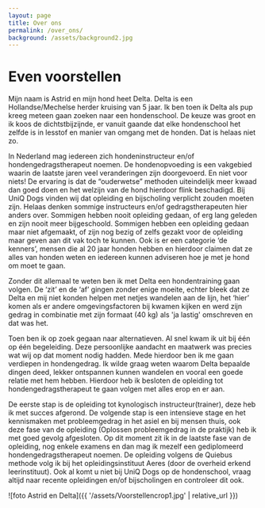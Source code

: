 ```yaml
---
layout: page
title: Over ons
permalink: /over_ons/
background: /assets/background2.jpg
---
```

# Even voorstellen
  
Mijn naam is Astrid en mijn hond heet Delta. Delta is een Hollandse/Mechelse herder kruising van 5 jaar. Ik ben toen ik Delta als pup kreeg meteen gaan zoeken naar een hondenschool. De keuze was groot en ik koos de dichtstbijzijnde, er vanuit gaande dat elke hondenschool het zelfde is in lesstof en manier van omgang met de honden. Dat is helaas niet zo.

In Nederland mag iedereen zich hondeninstructeur en/of hondengedragstherapeut noemen. De hondenopvoeding is een vakgebied waarin de laatste jaren veel veranderingen zijn doorgevoerd. En niet voor niets! De ervaring is dat de “ouderwetse” methoden uiteindelijk meer kwaad dan goed doen en het welzijn van de hond hierdoor flink beschadigd. 
Bij UniQ Dogs vinden wij dat opleiding en bijscholing verplicht zouden moeten zijn. Helaas denken sommige instructeurs en/of gedragstherapeuten hier anders over. Sommigen hebben nooit opleiding gedaan, of erg lang geleden en zijn nooit meer bijgeschoold. Sommigen hebben een opleiding gedaan maar niet afgemaakt, of zijn nog bezig of zelfs gezakt voor de opleiding maar geven aan dit vak toch te kunnen. Ook is er een categorie ‘de kenners’, mensen die al 20 jaar honden hebben en hierdoor claimen dat ze alles van honden weten en iedereen kunnen adviseren hoe je met je hond om moet te gaan. 

Zonder dit allemaal te weten ben ik met Delta een hondentraining gaan volgen.
De ‘zit’ en de ‘af’ gingen zonder enige moeite, echter bleek dat ze Delta en mij niet konden helpen met netjes wandelen aan de lijn, het ‘hier’ komen als er andere omgevingsfactoren bij kwamen kijken en werd zijn gedrag in combinatie met zijn formaat (40 kg) als 'ja lastig' omschreven en dat was het. 

Toen ben ik op zoek gegaan naar alternatieven. Al snel kwam ik uit bij één op één begeleiding. Deze persoonlijke aandacht en maatwerk was precies wat wij op dat moment nodig hadden. Mede hierdoor ben ik me gaan verdiepen in hondengedrag. Ik wilde graag weten waarom Delta bepaalde dingen deed, lekker ontspannen kunnen wandelen en vooral een goede relatie met hem hebben. Hierdoor heb ik besloten de opleiding tot hondengedragstherapeut te gaan volgen met alles erop en er aan.

De eerste stap is de opleiding tot kynologisch instructeur(trainer), deze heb ik met succes afgerond. De volgende stap is een intensieve stage en het kennismaken met probleemgedrag in het asiel en bij mensen thuis, ook deze fase van de opleiding (Oplossen probleemgedrag in de praktijk) heb ik met goed gevolg afgesloten. Op dit moment zit ik in de laatste fase van de opleiding, nog enkele examens en dan mag ik mezelf een gediplomeerd hondengedragstherapeut noemen. De opleiding volgens de Quiebus methode volg ik bij het opleidingsinstituut Aeres (door de overheid erkend leerinstituut).
Ook al komt u niet bij UniQ Dogs op de hondenschool, vraag altijd naar recente opleidingen en/of bijscholingen en controleer dit ook.



![foto Astrid en Delta]({{ '/assets/Voorstellencrop1.jpg' | relative_url }})
